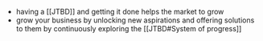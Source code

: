- having a [[JTBD]] and getting it done helps the market to grow
- grow your business by unlocking new aspirations and offering solutions to them by continuously exploring the [[JTBD#System of progress]]